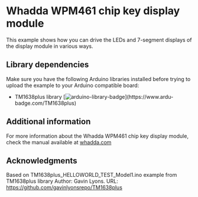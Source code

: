 # Whadda WPM461 chip key display module

This example shows how you can drive the LEDs and 7-segment displays of the display module in various ways.

## Library dependencies
Make sure you have the following Arduino libraries installed before trying to upload the example to your Arduino compatible board:

  * TM1638plus library  [![arduino-library-badge](https://www.ardu-badge.com/badge/TM1638plus.svg?)](https://www.ardu-badge.com/TM1638plus)

## Additional information
  For more information about the Whadda WPM461 chip key display module, check the manual available at [whadda.com](https://whadda.com)

## Acknowledgments
Based on TM1638plus_HELLOWORLD_TEST_Model1.ino example from TM1638plus library
Author: Gavin Lyons.
URL: https://github.com/gavinlyonsrepo/TM1638plus